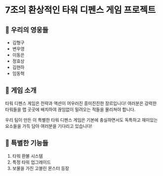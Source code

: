 # 7조의 환상적인 타워 디펜스 게임 프로젝트 

## 👥 우리의 영웅들
- 김형구 
- 변우영 
- 이동은 
- 정효상 
- 김현하 
- 임동혁 

## 🌟 게임 소개
타워 디펜스 게임은 전략과 액션이 어우러진 흥미진진한 장르입니다! 
여러분은 강력한 타워들을 맵 곳곳에 배치하여 끊임없이 밀려오는 적들을 물리쳐야 합니다.

우리 팀이 만든 이 특별한 타워 디펜스 게임은 기본에 충실하면서도 
독특하고 재미있는 요소들을 가득 담아 여러분을 기다리고 있습니다! 

## 🚀 특별한 기능들
1. 타워 환불 시스템
2. 특정 타워 업그레이드
3. 보물을 가진 고블린 몬스터 등장